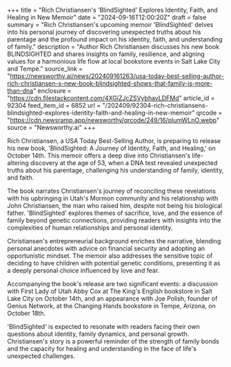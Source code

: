 +++
title = "Rich Christiansen's 'BlindSighted' Explores Identity, Faith, and Healing in New Memoir"
date = "2024-09-16T12:00:20Z"
draft = false
summary = "Rich Christiansen's upcoming memoir 'BlindSighted' delves into his personal journey of discovering unexpected truths about his parentage and the profound impact on his identity, faith, and understanding of family."
description = "Author Rich Christiansen discusses his new book BLINDSIGHTED and shares insights on family, resilience, and aligning values for a harmonious life flow at local bookstore events in Salt Lake City and Tempe."
source_link = "https://newsworthy.ai/news/202409161263/usa-today-best-selling-author-rich-christiansen-s-new-book-blindsighted-shows-that-family-is-more-than-dna"
enclosure = "https://cdn.filestackcontent.com/4XGiZJcZSVybhavLDFMd"
article_id = 92304
feed_item_id = 6852
url = "/202409/92304-rich-christiansens-blindsighted-explores-identity-faith-and-healing-in-new-memoir"
qrcode = "https://cdn.newsramp.app/newsworthy/qrcode/249/16/plumWLnO.webp"
source = "Newsworthy.ai"
+++

<p>Rich Christiansen, a USA Today Best-Selling Author, is preparing to release his new book, 'BlindSighted: A Journey of Identity, Faith, and Healing,' on October 14th. This memoir offers a deep dive into Christiansen's life-altering discovery at the age of 53, when a DNA test revealed unexpected truths about his parentage, challenging his understanding of family, identity, and faith.</p><p>The book narrates Christiansen's journey of reconciling these revelations with his upbringing in Utah's Mormon community and his relationship with John Christiansen, the man who raised him, despite not being his biological father. 'BlindSighted' explores themes of sacrifice, love, and the essence of family beyond genetic connections, providing readers with insights into the complexities of human relationships and personal identity.</p><p>Christiansen's entrepreneurial background enriches the narrative, blending personal anecdotes with advice on financial security and adopting an opportunistic mindset. The memoir also addresses the sensitive topic of deciding to have children with potential genetic conditions, presenting it as a deeply personal choice influenced by love and fear.</p><p>Accompanying the book's release are two significant events: a discussion with First Lady of Utah Abby Cox at The King's English bookstore in Salt Lake City on October 14th, and an appearance with Joe Polish, founder of Genius Network, at the Changing Hands bookstore in Tempe, Arizona, on October 18th.</p><p>'BlindSighted' is expected to resonate with readers facing their own questions about identity, family dynamics, and personal growth. Christiansen's story is a powerful reminder of the strength of family bonds and the capacity for healing and understanding in the face of life's unexpected challenges.</p>